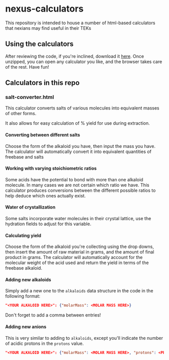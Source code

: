 # nexus-calculators

This repository is intended to house a number of html-based calculators that nexians may find useful in their TEKs

## Using the calculators

After reviewing the code, if you're inclined, download it [here](https://github.com/orchidist/nexus-calculators/archive/refs/heads/main.zip). Once unzipped, you can open any calculator you like, and the browser takes care of the rest. Have fun! 

## Calculators in this repo

### salt-converter.html

This calculator converts salts of various molecules into equivalent masses of other forms.

It also allows for easy calculation of % yield for use during extraction.

#### Converting between different salts

Choose the form of the alkaloid you have, then input the mass you have. The calculator will automatically convert it into equivalent quantities of freebase and salts

#### Working with varying stoichiometric ratios

Some acids have the potential to bond with more than one alkaloid molecule. In many cases we are not certain which ratio we have. This calculator produces conversions between the different possible ratios to help deduce which ones actually exist.

#### Water of crystallization

Some salts incorporate water molecules in their crystal lattice, use the hydration fields to adjust for this variable.

#### Calculating yield
Choose the form of the alkaloid you're collecting using the drop downs, then insert the amount of raw material in grams, and the amount of final product in grams. The calculator will automatically account for the molecular weight of the acid used and return the yield in terms of the freebase alkaloid. 

#### Adding new alkaloids

Simply add a new one to the `alkaloids` data structure in the code in the following format:

```json
"<YOUR ALKALOID HERE>": {"molarMass": <MOLAR MASS HERE>}
```

Don't forget to add a comma between entries!

#### Adding new anions

This is very similar to adding to `alkaloids`, except you'll indicate the number of acidic protons in the `protons` value.

```json
"<YOUR ALKALOID HERE>": {"molarMass": <MOLAR MASS HERE>, "protons": <PROTON NUMBER HERE>}
```